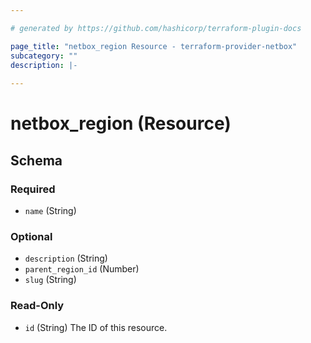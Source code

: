 ```yaml
---

# generated by https://github.com/hashicorp/terraform-plugin-docs

page_title: "netbox_region Resource - terraform-provider-netbox"
subcategory: ""
description: |-
  
---
```


# netbox_region (Resource)

<!-- schema generated by tfplugindocs -->

## Schema

### Required

- `name` (String)

### Optional

- `description` (String)
- `parent_region_id` (Number)
- `slug` (String)

### Read-Only

- `id` (String) The ID of this resource.


